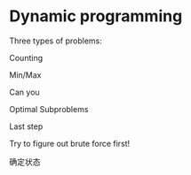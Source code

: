 # Dynamic programming

Three types of problems:

Counting

Min/Max

Can you



Optimal Subproblems

Last step



Try to figure out brute force first!

确定状态

